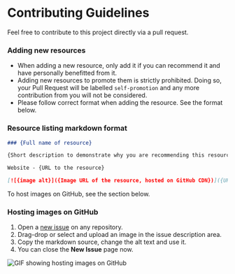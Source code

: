 # Contributing Guidelines

Feel free to contribute to this project directly via a pull request.


### Adding new resources

- When adding a new resource, only add it if you can recommend it and have personally benefitted from it.
- Adding new resources to promote them is strictly prohibited. Doing so, your Pull Request will be labelled `self-promotion` and any more contribution from you will not be considered.
- Please follow correct format when adding the resource. See the format below.


### Resource listing markdown format

```md
### {Full name of resource}

{Short description to demonstrate why you are recommending this resource}

Website - {URL to the resource}

[![{image alt}]({Image URL of the resource, hosted on GitHub CDN})]({URL to the resource})
```

To host images on GitHub, see the section below.


### Hosting images on GitHub

1. Open a [new issue](https://github.com/aviaryan/learn-for-free/issues/new) on any repository.
2. Drag-drop or select and upload an image in the issue description area.
3. Copy the markdown source, change the alt text and use it.
4. You can close the **New Issue** page now.

![GIF showing hosting images on GitHub](https://user-images.githubusercontent.com/4047597/66027946-9fd52580-e519-11e9-8e7f-c31ed6efcf05.gif)

